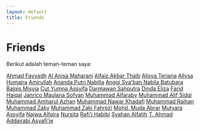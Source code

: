 ```yaml
---
layout: default
title: Friends
---
```


  <main class="friends-main">
    <h1>Friends</h1>
    <p>Berikut adalah teman-teman saya:</p>

<div class="friends-grid">
    <a href="https://ahmadfayyadh.github.io/" target="_blank" rel="noopener noreferrer" class="friend-card">Ahmad Fayyadh</a>
    <a href="https://alanisamaharani.github.io/" target="_blank" rel="noopener noreferrer" class="friend-card">Al Anisa Maharani</a>
    <a href="https://alfaizakbar.github.io/" target="_blank" rel="noopener noreferrer" class="friend-card">Alfaiz Akbar Thaib</a>
    <a href="https://alisyateriana.github.io/" target="_blank" rel="noopener noreferrer" class="friend-card">Alisya Teriana</a>
    <a href="https://allysahumaira.github.io/" target="_blank" rel="noopener noreferrer" class="friend-card">Allysa Humaira</a>
    <a href="https://amirullah310.github.io/" target="_blank" rel="noopener noreferrer" class="friend-card">Amirullah</a>
    <a href="https://anandaaputrinabilla.github.io/" target="_blank" rel="noopener noreferrer" class="friend-card">Ananda Putri Nabilla</a>
    <a href="https://angginabilabatubara.github.io/" target="_blank" rel="noopener noreferrer" class="friend-card">Anggi Sya'ban Nabila Batubara</a>
    <a href="https://balqismisyia.github.io/" target="_blank" rel="noopener noreferrer" class="friend-card">Balqis Misyia</a>
    <a href="https://cutyumnaassyifa22.github.io/" target="_blank" rel="noopener noreferrer" class="friend-card">Cut Yumna Assyifa</a>
    <a href="https://darmawansahputra1.github.io/" target="_blank" rel="noopener noreferrer" class="friend-card">Darmawan Sahputra</a>
    <a href="https://dindaelz06.github.io/" target="_blank" rel="noopener noreferrer" class="friend-card">Dinda Eliza</a>
    <a href="https://fared08.github.io/" target="_blank" rel="noopener noreferrer" class="friend-card">Farid Haiqal</a>
    <a href="https://janricomaulanas.github.io/" target="_blank" rel="noopener noreferrer" class="friend-card">Janrico Maulana Sofyan</a>
    <a href="https://muhammadalfaraby06.github.io/" target="_blank" rel="noopener noreferrer" class="friend-card">Muhammad Alfaraby</a>
    <a href="https://alfsdqi.github.io/" target="_blank" rel="noopener noreferrer" class="friend-card">Muhammad Alif Sidqi</a>
    <a href="https://amharul.github.io/" target="_blank" rel="noopener noreferrer" class="friend-card">Muhammad Amharul Azhan</a>
    <a href="https://khadafimuhammadnawwar.github.io/" target="_blank" rel="noopener noreferrer" class="friend-card">Muhammad Nawar Khadafi</a>
    <a href="https://mraihanads.github.io/" target="_blank" rel="noopener noreferrer" class="friend-card">Muhammad Raihan</a>
    <a href="https://muhzakyyy.github.io/" target="_blank" rel="noopener noreferrer" class="friend-card">Muhammad Zaky</a>
    <a href="https://m-zakifahrezi.github.io/" target="_blank" rel="noopener noreferrer" class="friend-card">Muhammad Zaki Fahrezi</a>
    <a href="https://mudaabrar.github.io/" target="_blank" rel="noopener noreferrer" class="friend-card">Mohd. Muda Abrar</a>
    <a href="https://mutyaraassyifa.github.io/" target="_blank" rel="noopener noreferrer" class="friend-card">Mutyara Assyifa</a>
    <a href="https://najwaal1fajra.github.io/" target="_blank" rel="noopener noreferrer" class="friend-card">Najwa Alfajra</a>
    <a href="https://nursitaaa.github.io/" target="_blank" rel="noopener noreferrer" class="friend-card">Nursita</a>
    <a href="https://rafi-i-habibi.github.io/" target="_blank" rel="noopener noreferrer" class="friend-card">Rafi'i Habibi</a>
    <a href="https://syahanalfatih.github.io/" target="_blank" rel="noopener noreferrer" class="friend-card">Syahan Alfatih</a>
    <a href="https://addairabi.github.io/" target="_blank" rel="noopener noreferrer" class="friend-card">T. Ahmad Addairabi Asyafi'ie</a>
</div>
</main>